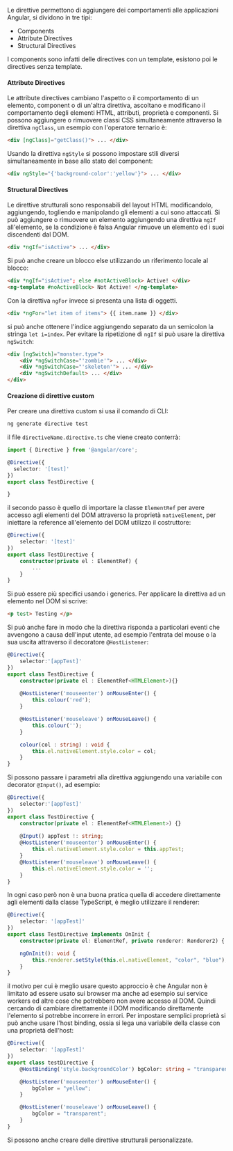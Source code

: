Le direttive permettono di aggiungere dei comportamenti alle applicazioni Angular, si dividono in tre tipi:
- Components
- Attribute Directives
- Structural Directives

I components  sono infatti delle directives con un template, esistono poi le directives senza template. 

#### Attribute Directives
Le attribute directives cambiano l'aspetto o il comportamento di un elemento, component o di un'altra direttiva, ascoltano e modificano il comportamento degli elementi HTML, attributi, proprietà e componenti. 
Si possono aggiungere o rimuovere classi CSS simultaneamente attraverso la direttiva `ngClass`, un esempio con l'operatore ternario è:
```html
<div [ngClass]="getClass()"> ... </div>
```
Usando la direttiva `ngStyle` si possono impostare stili diversi simultaneamente in base allo stato del component:
```html
<div ngStyle="{'background-color':'yellow'}"> ... </div>
```

#### Structural Directives
Le direttive strutturali sono responsabili del layout HTML modificandolo, aggiungendo, togliendo e manipolando gli elementi a cui sono attaccati.
Si può aggiungere o rimuovere un elemento aggiungendo una direttiva `ngIf` all'elemento, se la condizione è falsa Angular rimuove un elemento ed i suoi discendenti dal DOM.
```html
<div *ngIf="isActive"> ... </div>
```
Si può anche creare un blocco else utilizzando un riferimento locale al blocco:
```html
<div *ngIf="isActive"; else #notActiveBlock> Active! </div>
<ng-template #noActiveBlock> Not Active! </ng-template>
```
Con la direttiva `ngFor` invece si presenta una lista di oggetti.
```html
<div *ngFor="let item of items"> {{ item.name }} </div>
```
si può anche ottenere l'indice aggiungendo separato da un semicolon la stringa `let i=index`.
Per evitare la ripetizione di `ngIf` si può usare la direttiva `ngSwitch`:
```html
<div [ngSwitch]="monster.type">
	<div *ngSwitchCase="'zombie'"> ... </div>
	<div *ngSwitchCase="'skeleton'"> ... </div>
	<div *ngSwitchDefault> ... </div>
</div>
```

#### Creazione di direttive custom
Per creare una direttiva custom si usa il comando di CLI:
```bash
ng generate directive test
```
il file `directiveName.directive.ts` che viene creato conterrà:
```ts
import { Directive } from '@angular/core';

@Directive({
  selector: '[test]'
})
export class TestDirective {

}
```
il secondo passo è quello di importare la classe `ElementRef` per avere accesso agli elementi del DOM attraverso la proprietà `nativeElement`, per iniettare la reference all'elemento del DOM utilizzo il costruttore:
```ts
@Directive({
	selector: '[test]'
})
export class TestDirective {
	constructor(private el : ElementRef) {
		...
	}
}
```
Si può essere più specifici usando i generics. Per applicare la direttiva ad un elemento nel DOM si scrive:
```html
<p test> Testing </p>
```
Si può anche fare in modo che la direttiva risponda a particolari eventi che avvengono a causa dell'input utente, ad esempio l'entrata del mouse o la sua uscita attraverso il decoratore `@HostListener`:
```ts
@Directive({
	selector:'[appTest]'
})
export class TestDirective {
	constructor(private el : ElementRef<HTMLElement>){}
	
	@HostListener('mouseenter') onMouseEnter() {
		this.colour('red');
	}

	@HostListener('mouseleave') onMouseLeave() {
		this.colour('');
	}

	colour(col : string) : void {
		this.el.nativeElement.style.color = col;
	}
}
```

Si possono passare i parametri alla direttiva aggiungendo una variabile con decorator `@Input()`, ad esempio:
```ts
@Directive({
	selector:'[appTest]'
})
export class TestDirective {
	constructor(private el : ElementRef<HTMLElement>) {}
	
	@Input() appTest !: string;
	@HostListener('mouseenter') onMouseEnter() {
		this.el.nativeElement.style.color = this.appTest;
	}
	@HostListener('mouseleave') onMouseLeave() {
		this.el.nativeElement.style.color = '';
	}
}
```

In ogni caso però non è una buona pratica quella di accedere direttamente agli elementi dalla classe TypeScript, è meglio utilizzare il renderer:
```ts
@Directive({
	selector: '[appTest]'
})
export class TestDirective implements OnInit {
	constructor(private el: ElementRef, private renderer: Renderer2) { }

	ngOnInit(): void {
		this.renderer.setStyle(this.el.nativeElement, "color", "blue");
	}
}
```
il motivo per cui è meglio usare questo approccio è che Angular non è limitato ad essere usato sui browser ma anche ad esempio sui service workers ed altre cose che potrebbero non avere accesso al DOM. Quindi cercando di cambiare direttamente il DOM modificando direttamente l'elemento si potrebbe incorrere in errori.
Per impostare semplici proprietà si può anche usare l'host binding, ossia si lega una variabile della classe con una proprietà dell'host:
```ts
@Directive({
	selector: '[appTest]'
})
export class testDirective {
	@HostBinding('style.backgroundColor') bgColor: string = "transparent";

	@HostListener('mouseenter') onMouseEnter() {
		bgColor = "yellow";
	}

	@HostListener('mouseleave') onMouseLeave() {
		bgColor = "transparent";
	}
}
```

Si possono anche creare delle direttive strutturali personalizzate.